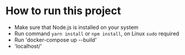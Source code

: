 # How to run this project

- Make sure that Node.js is installed on your system
- Run command `yarn install` or `npm install`, on Linux `sudo` required
- Run 'docker-compose up --build'
- 'localhost/'